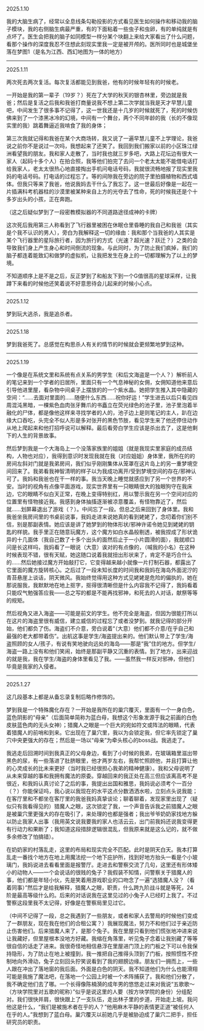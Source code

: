 2025.1.10

我的大脑生病了，经常以全息线条勾勒投影的方式看见医生如何操作和移动我的脑子模块，我的右侧脑生病最严重，有的下面粘着一些虫子和虫卵，有的单纯就是有点坏了。医生会把我的脑子如同模型一样分某个块翻上来给大家看出了什么问题，看那个操作的深度我忍不住想此刻现实里我一定是被开颅的。医所同时也是城堡坐落在梦图1（是名为江西、西幻地图为一体的地方）

***
2025.1.11

两次死去两次复活。每次复活都能见到我爸，他有的时候年轻有的时候老。

一开始是我的第一辈子（19岁？）死在了大学的秋天的银杏林里，旁边就是我爸；然后是复活之后我和我爸打商量说我不想上第二次学就当我是天才早慧儿童吧，中间发生了很多事不记得了，这一世我还是十几岁的时候就死了，死的时候仿佛来到了一个漆黑冰冷的幻境，中间有一个舞台，两个不同年龄的我（长的不像现实里的我）跳着舞逼近我啃食了我的身体；

第三次我就记得和我爸在某个大商场转，我又说了一遍早慧儿童不上学理论，我爸说之前你不是说过一次吗，我想起来了还笑了。我回到我们搬家以前的小区珠江绿洲看望我的朋友。我和家人走散了，当时我也就三岁多吧，大路上花坛边有很大一家人（起码十多个人）在拍合照，我等他们拍完了去问一个老太太能不能借电话打给我家人，老太太很热心地直接掏出手机问电话号码，我就很流畅地报了现实里我妈的电话号码。打电话的过程忘了。等的间隙我在旁边的院子里拍摄植物和西式墙体。但我只等来了我爸，他说我妈去干什么了我忘了。这一世最后好像是一起在一片插满科考机器柱的沙漠里被某种来自上方的光夺去了性命，死的时候我还是个十多岁出头的小孩，正在奔跑。

（这之后疑似梦到了一段密教模拟器的不同道路途径成神的卡牌）

这次死后我用第三人称看到了飞行器里被困在休眠仓里昏睡的我自己和我爸（其实是个我不认识的男人），旁白为我解释这一切的缘由：我和那个当我爸的人其实是某个飞行器里的星际旅行者，因为旅行的方式（光速？超光速？跃迁？）之类的会导致我们身上产生身心和时间倒流的现象。与此同时，为了防止我们疯掉，我们的脑子都连着能致幻和做梦的虚拟机，让我把发生在身上的一切都理解为了以上的梦境。

不知道顺序上是不是之后，反正梦到了和船友下到一个G值很高的星球采样，让我蹲下来看的时候他还笑着说不好意思待会儿起来的时候小心点。

***
2025.1.12

梦到玩大逃杀，我是追杀者。

***
2025.1.18

梦到我爸死了。总感觉在构思杀人有关的情节的时候就会更频繁地梦到这种。

***
2025.1.19

一个像是在系统文里和系统有点关系的男学生（和后文海盗是一个人？）解析前人的笔记来到一个学者的旧居所，里面只有一个气息神秘的女佣，女佣知道他来意后引导他进里屋，看杂物中间桌子上摆放的的一个紫水晶。她把学生推入其中隐藏的空间：“……去面对里面的……随便什么东西……祝你好运！”学生进去以后只看见四周混沌黑暗，一棵紫色血肉张牙舞爪的书矗立在荧光绿色的池子里，池子里泡着半融化的尸体，都是像他这样来寻找学者的人的，池子边上是则笔记的主人，趴在边缘大口吞吃，头完全不似人形是多对张开的黑色节肢，看见学生来了他还停住动作从地上爬起来和他打招呼说可以解释。最后看旁白学生应该是杀出去了，这是他剩下的人生的背景故事。

然后梦到我是一个大海岛上一个没落家族里的姐姐（就是我现实里家庭的成员结构，人物也对应），我得到意识时发现我就在我（对应姐姐）身体里，我所在的的房间左斜对门就是我弟房间，我们似乎刚刚集体从笼罩在这片岛上的另一重梦境空间回来了。我弟看我神智清明的样子以为我成功离开/受到梦境空间的存在/邪神认可了。我妈和我爸也在干一样的事。我当天晚上睡觉就感应到了另一个世界的不安。当时的视角有点像平面游戏，现实世界里有一只眼睛很大的独眼狗守在我床边，它的眼睛不似白天正常，在晚上变得特别红，用以警示我在另一个空间对应的位置里有怪物接近我。我感到身体抽搐逐渐被凉意覆盖，有怪物靠近了，然后就……划屏幕退出了游戏（？）。中间忘了一段。但总之后来回到了身体里。我和我爸坐我房间里的书桌前说事，我妈走进来说她真的看到姥姥了，念叨着你们别不信，别是那副表情。她应该是讲了她梦到的物体形状/邪神许诺令她见到姥姥的钥匙的样貌。我手里正在随意玩魔方，这个魔方如白水晶般剔透，被我捏成了形状诡异的十几面体（我自己数了十多个出头的面然后止于一小片圆滑的面），我就顺口问是长这样吗，我妈看了一眼说（大意）诶对的有点像的，（喊我的小名）在这种时候表现不错，很有天赋，她这随口说着我就扭出形状来了，肯定不是巧合什么的……然后她接过魔方开始敲打它，它变得越来越小就像一片打制石器，都露出了它里面的魔方旋转核心。之后过了一段未知长度的时间我和我妈在海岛外面泥泞的青苔悬崖上谈话，阴天微风。我始终觉得用这种方式见姥姥是危险的偏执的，她在那说服我，我默默地在地上抠字，抠得很清晰但是什么内容我不记得了，我妈看着只能叹气勉强答应我——总之写的都是不能再找邪神，和死去的人对话，献祭等等的规矩。

然后视角又进入海盗——可能是前文的学生。他不完全是海盗，但因为很能打所以在这片的海盗里很有威信，建立威信的过程忘了或者没梦到。就我记得的部分开始，他们都负了伤。海盗们不介意，旁白说着“（大意）他们都不介意/在乎自己和最强的老大都带着伤”。出航这事是学生/海盗提出来的。他们默认带上了学生/海盗照顾的女人/孩子，有说有笑地驶向远处的海岛——那是“我”住的地方。但学生/海盗一路上没有和他们笑闹，始终是那副平静又沉重的表情。到了地方，出来迎战的就是我，我在学生/海盗的身体里看见了我。——虽然我一样反对邪神，但他们毕竟是我家的入侵者。

***
2025.1.27

这几段基本上都是从备忘录复制后略作修饰的。

梦到我是一个特殊魔化存在？一开始是我所在的巢穴覆灭，里面有一个一身白色，蓝色阴影的“母亲”（后面简单简称为蓝白母，我想这个形象发源于我之前画的白色皮肤蓝色肉的无头女神）；猎魔人之眼是一个巨大的宛如符文或阵法的眼睛，代表着猎魔人的前哨和到来。它出现在了巢穴里，我以为会锁定我，但它率先锁定了巢穴中央更强大的存在；然后是一场以“母亲”为牵头核心的boss战。我逃走了。

我逃走后回溯时间到我真正的父母身边，看到了小时候的我弟，在玻璃箱里滋出带黑色的尿，有一些落进了肚脐眼里，他才两岁左右，我帮忙照顾他，并且打算让他的心灵成长的比未来更好（当时我已经很担心我弟的精神健康）。我和父母说明了从未来穿越的事和我拥有魔法的原委。穿越回来的我正处在高三但应该离高考不是很近，和我妈认真讨论了之后的事，我提出出国和雅思，我妈说必须考个一百分（？）你能保证吗，我心说以我现在的水平这点分数洒洒水啦，立刻点头说我能；在客厅里和不都坐在客厅里的我爸我妈真挚谈论；聊着聊着，发现家里出现了（疑似只有我看得见的）猎魔人之眼，这次锁定了我，一个声音告诉我之前猎魔人之眼是被巢穴里更强大的存在吸引了，来处理的也都是强者；我出爷爷奶奶家找地方躲以防止我家人出事（我用英文说我要我的家人也活云云，出门前我妈还说我变得更有行动力和果断了；我知道这段措辞逻辑很混乱，但我原来就是这么记的，就不做多余修改了怕搞错）。

在奶奶家的村落乱走，这里的布局和现实完全不匹配。此时是阴天白天。我本打算乱走一番找个地方在地上用魔法挖一个地下庇护所，找到好地方抬头一看是个小玻璃门，我妈说进去看看里面是报警厅。走进去和警察交流了几句，这里还有形体矮小的动物人——一个会说话的很贱的兔子？我假装不知情，问警察关于猎魔人的事，他们都是年轻小伙，先是笑着用游戏职业的口吻念了一遍“选猎魔人没？（看着同事）”然后才是给我解释，猎魔人之眼，职责，什么跨九阶战斗就是等死，24阶是最高等级什么的。后来的对话说我在这里见过的小兔子人已经盯上我了。不过警察这段里我不太记得，好像是在警察局里见过它。

（中间不记得了一段，总之我遇到了一些朋友，或者和家人去警局的时候他们变成了一群朋友，现在我在他们的合租公寓？）我展现魔法，努力不和他们过于亲近防止伤害他们。后来猎魔人来了，是那个兔子。我在里屋只看到他们慌张地冲进来说让我藏好，但里屋根本没地方好藏。我缩在角落里，听见兔子念着让我别藏了等等很自信的话走了进来。我很奇怪地相信悬浮在里屋进门顶上的门板之下可以令我保持隐形，为了防止在地上被撞到，我一推把自己推得头顶到了门板，按照惯性不控制地向外滑动，兔子立刻回头狞笑说看到了我的翅膀边缘。朋友们一拥而上，一些人跟在冲出了落地窗的我后面。外面是白色的阴天。我不知道他们为什么也能滑翔可能是我施了魔法吧，在落地一个公园上时被一个术阵捕获了。我和他们分散了，我不确定他们去了哪。一个长得像陈楠漪的成年男的悠悠走过来对我说“五歌歌～（方块学院里对五歌的昵称）”似乎是说这里的人要（按方块学院的身份）分组配对。我们很快并肩，很快跟上了一支队伍，走出林子里的步道，开始走上坡。我问他这是什么，“我们是被施术者在乎的人？”他用麻木平静的表情更正道“被任何人在乎的人。”我想到了蓝白母。巢穴覆灭以前她几乎是被胁迫成了巢穴二把手，担任研究员的职责。
